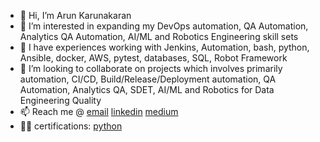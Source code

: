 - 👋 Hi, I’m Arun Karunakaran
- 👀 I’m interested in expanding my DevOps automation, QA Automation, Analytics QA Automation, AI/ML and Robotics Engineering skill sets
- 🌱 I have experiences working with Jenkins, Automation, bash, python, Ansible, docker, AWS, pytest, databases, SQL, Robot Framework
- 💞️ I’m looking to collaborate on projects which involves primarily automation, CI/CD, Build/Release/Deployment automation, QA Automation, Analytics QA, SDET, AI/ML and Robotics for Data Engineering Quality
- 📫 Reach me @ [email](akarunakaran.ind@gmail.com) [linkedin](https://www.linkedin.com/in/akk-automation-architect/) [medium](https://medium.com/@arun-karunakaran)
- 👨‍🎓 certifications: [python](https://skillsoft.digitalbadges.skillsoft.com/profile/arunkarunakaran806003/wallet)


<!---
Arun-Karunakaran/Arun-Karunakaran is a ✨ special ✨ repository because its `README.md` (this file) appears on your GitHub profile.
You can click the Preview link to take a look at your changes.
--->
